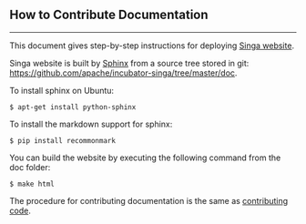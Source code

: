 ## How to Contribute Documentation

___

This document gives step-by-step instructions for deploying [Singa website](http://singa.incubator.apache.org).

Singa website is built by [Sphinx](http://www.sphinx-doc.org) from a source tree stored in git: https://github.com/apache/incubator-singa/tree/master/doc. 

To install sphinx on Ubuntu: 

    $ apt-get install python-sphinx

To install the markdown support for sphinx: 

    $ pip install recommonmark 

You can build the website by executing the following command from the doc folder:

    $ make html

The procedure for contributing documentation is the same as [contributing code](contribute-code.html).

